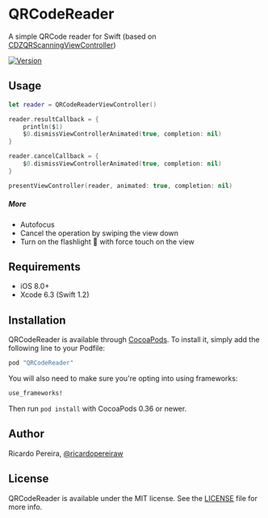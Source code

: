 # QRCodeReader

A simple QRCode reader for Swift (based on [CDZQRScanningViewController](https://github.com/cdzombak/CDZQRScanningViewController))

[![Version](https://img.shields.io/cocoapods/v/QRCodeReader.svg?style=flat)](http://cocoapods.org/pods/QRCodeReader)

## Usage

```swift
let reader = QRCodeReaderViewController()

reader.resultCallback = {
    println($1)
    $0.dismissViewControllerAnimated(true, completion: nil)
}

reader.cancelCallback = {
    $0.dismissViewControllerAnimated(true, completion: nil)
}

presentViewController(reader, animated: true, completion: nil)
```

##### More
 * Autofocus
 * Cancel the operation by swiping the view down
 * Turn on the flashlight 🔆 with force touch on the view

## Requirements

* iOS 8.0+
* Xcode 6.3 (Swift 1.2)

## Installation

QRCodeReader is available through [CocoaPods](http://cocoapods.org). To install
it, simply add the following line to your Podfile:

```ruby
pod "QRCodeReader"
```

You will also need to make sure you're opting into using frameworks:

```ruby
use_frameworks!
```

Then run `pod install` with CocoaPods 0.36 or newer.

## Author

Ricardo Pereira, [@ricardopereiraw](https://twitter.com/ricardopereiraw)

## License

QRCodeReader is available under the MIT license. See the [LICENSE] file for more info.

[LICENSE]: /LICENSE

